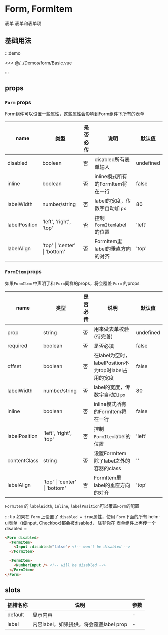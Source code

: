 # Form, FormItem

表单
表单和表单项

## 基础用法

:::demo

<<< @/../Demos/form/Basic.vue

:::

## props

### `Form` props

Form组件可以设置一些属性，这些属性会影响到Form组件下所有的表单

| name |  类型   | 是否必传 |   说明       | 默认值 |
| ---- | ------ | ----- | ------------- | ----- |
| disabled | boolean | 否 | disabled所有表单输入 | undefined |
| inline | boolean | 否 | inline模式所有的FormItem将在一行 | false |
| labelWidth | number/string | 否 | label的宽度，传数字自动加 `px` | 80 |
| labelPosition | 'left', 'right', 'top' | 否 | 控制`FormItem`label的位置 |  'left' |
| labelAlign | 'top' \| 'center' \| 'bottom' | 否 | FormItem里 label的垂直方向的对齐 | 'top' |

### `FormItem` props

如果`FormItem` 中声明了和 `Form`同样的props，将会覆盖 `Form` 的props

| name |  类型   | 是否必传 |   说明       | 默认值 |
| ---- | ------ | ----- | ------------- | ----- |
| prop | string | 否 | 用来做表单校验(待完善) | undefined |
| required | boolean | 否 | 是否必填 | false |
| offset | boolean | 否 | 在label为空时，labelPosition不为top时label占用的宽度 | false |
| labelWidth | number/string | 否 | label的宽度，传数字自动加 `px` | 80 |
| inline | boolean | 否 | inline模式所有的FormItem将在一行 | false |
| labelPosition | 'left', 'right', 'top' | 否 | 控制`FormItem`label的位置 | 'left' |
| contentClass | string | 否 | 设置FormItem除了label之外的容器的class | '' |
| labelAlign | 'top' \| 'center' \| 'bottom' | 否 | FormItem里 label的垂直方向的对齐 | 'top' |

`FormItem` 的 `labelWidth`, `inline`, `labelPosition`可以覆盖`Form`的配置

::: tip
如果在 `Form` 上设置了 `disabled = true`属性，使用 `Form`下面的所有 helm-ui表单（如Input, Checkbox)都会被disabled， 除非你在 表单组件上再传一个 disabled
:::

```html
<Form disabled>
  <FormItem>
    <Input :disabled="false"> <!-- won't be disabled -->
  </FormItem>

  <FormItem>
    <NumberInput /> <!-- will be disabled -->
  </FormItem>
</Form>
```

## slots

| 插槽名称 |  说明   | 参数 |
| ---- | ------ | ----- |
| default | 显示内容 | - |
| label | 内容label，如果提供，将会覆盖label prop | - |
